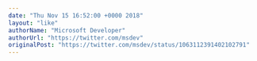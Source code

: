 ```yaml
---
date: "Thu Nov 15 16:52:00 +0000 2018"
layout: "like"
authorName: "Microsoft Developer"
authorUrl: "https://twitter.com/msdev"
originalPost: "https://twitter.com/msdev/status/1063112391402102791"
---
```

